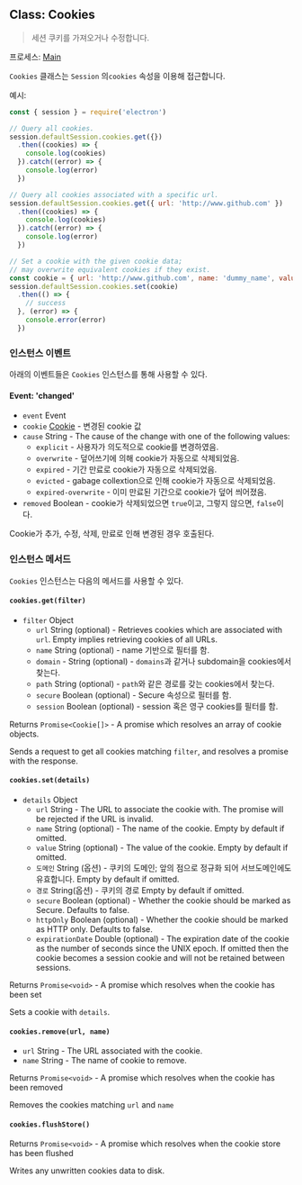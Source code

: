 ## Class: Cookies

> 세션 쿠키를 가져오거나 수정합니다.

프로세스: [Main](../glossary.md#main-process)

`Cookies` 클래스는 `Session` 의`cookies` 속성을 이용해 접근합니다.

예시:

```javascript
const { session } = require('electron')

// Query all cookies.
session.defaultSession.cookies.get({})
  .then((cookies) => {
    console.log(cookies)
  }).catch((error) => {
    console.log(error)
  })

// Query all cookies associated with a specific url.
session.defaultSession.cookies.get({ url: 'http://www.github.com' })
  .then((cookies) => {
    console.log(cookies)
  }).catch((error) => {
    console.log(error)
  })

// Set a cookie with the given cookie data;
// may overwrite equivalent cookies if they exist.
const cookie = { url: 'http://www.github.com', name: 'dummy_name', value: 'dummy' }
session.defaultSession.cookies.set(cookie)
  .then(() => {
    // success
  }, (error) => {
    console.error(error)
  })
```

### 인스턴스 이벤트

아래의 이벤트들은 `Cookies` 인스턴스를 통해 사용할 수 있다.

#### Event: 'changed'

* `event` Event
* `cookie` [Cookie](structures/cookie.md) - 변경된 cookie 값
* `cause` String - The cause of the change with one of the following values:
  * `explicit` - 사용자가 의도적으로 cookie를 변경하였음.
  * `overwrite` - 덮어쓰기에 의해 cookie가 자동으로 삭제되었음.
  * `expired` - 기간 만료로 cookie가 자동으로 삭제되었음.
  * `evicted` - gabage collextion으로 인해 cookie가 자동으로 삭제되었음.
  * `expired-overwrite` - 이미 만료된 기간으로 cookie가 덮어 씌어졌음.
* `removed` Boolean - cookie가 삭제되었으면 `true`이고, 그렇지 않으면, `false`이다.

Cookie가 추가, 수정, 삭제, 만료로 인해 변경된 경우 호출된다.

### 인스턴스 메서드

`Cookies` 인스턴스는 다음의 메서드를 사용할 수 있다.

#### `cookies.get(filter)`

* `filter` Object
  * `url` String (optional) - Retrieves cookies which are associated with `url`. Empty implies retrieving cookies of all URLs.
  * `name` String (optional) - name 기반으로 필터를 함.
  * `domain` - String (optional) - `domains`과 같거나 subdomain을 cookies에서 찾는다.
  * `path` String (optional) - `path`와 같은 경로를 갖는 cookies에서 찾는다.
  * `secure` Boolean (optional) - Secure 속성으로 필터를 함.
  * `session` Boolean (optional) - session 혹은 영구 cookies를 필터를 함.

Returns `Promise<Cookie[]>` - A promise which resolves an array of cookie objects.

Sends a request to get all cookies matching `filter`, and resolves a promise with the response.

#### `cookies.set(details)`

* `details` Object
  * `url` String - The URL to associate the cookie with. The promise will be rejected if the URL is invalid.
  * `name` String (optional) - The name of the cookie. Empty by default if omitted.
  * `value` String (optional) - The value of the cookie. Empty by default if omitted.
  * `도메인` String (옵션) - 쿠키의 도메인; 앞의 점으로 정규화 되어 서브도메인에도 유효합니다. Empty by default if omitted.
  * `경로` String(옵션) - 쿠키의 경로 Empty by default if omitted.
  * `secure` Boolean (optional) - Whether the cookie should be marked as Secure. Defaults to false.
  * `httpOnly` Boolean (optional) - Whether the cookie should be marked as HTTP only. Defaults to false.
  * `expirationDate` Double (optional) - The expiration date of the cookie as the number of seconds since the UNIX epoch. If omitted then the cookie becomes a session cookie and will not be retained between sessions.

Returns `Promise<void>` - A promise which resolves when the cookie has been set

Sets a cookie with `details`.

#### `cookies.remove(url, name)`

* `url` String - The URL associated with the cookie.
* `name` String - The name of cookie to remove.

Returns `Promise<void>` - A promise which resolves when the cookie has been removed

Removes the cookies matching `url` and `name`

#### `cookies.flushStore()`

Returns `Promise<void>` - A promise which resolves when the cookie store has been flushed

Writes any unwritten cookies data to disk.
